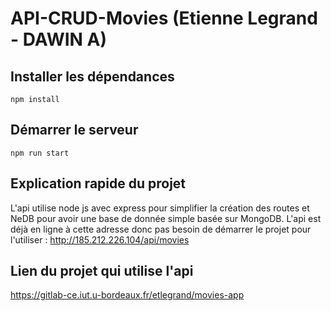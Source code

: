 # API-CRUD-Movies (Etienne Legrand - DAWIN A)

## Installer les dépendances
```
npm install
```

## Démarrer le serveur
```
npm run start
```

## Explication rapide du projet
L'api utilise node js avec express pour simplifier la création des routes et NeDB pour avoir une base de donnée simple basée sur MongoDB.
L'api est déjà en ligne à cette adresse donc pas besoin de démarrer le projet pour l'utiliser : http://185.212.226.104/api/movies

## Lien du projet qui utilise l'api
https://gitlab-ce.iut.u-bordeaux.fr/etlegrand/movies-app